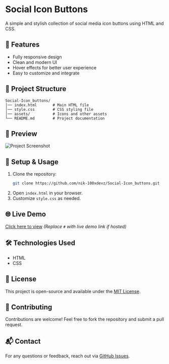 # Social Icon Buttons

A simple and stylish collection of social media icon buttons using HTML and CSS.

## 🚀 Features
- Fully responsive design
- Clean and modern UI
- Hover effects for better user experience
- Easy to customize and integrate

## 📂 Project Structure
```
Social-Icon_buttons/
│── index.html       # Main HTML file
│── style.css        # CSS styling file
│── assets/          # Icons and other assets
└── README.md        # Project documentation
```

## 🎨 Preview
![Project Screenshot](assets/preview.png) 

## 🔧 Setup & Usage
1. Clone the repository:
   ```sh
   git clone https://github.com/nik-100xdevz/Social-Icon_buttons.git
   ```
2. Open `index.html` in your browser.
3. Customize `style.css` as needed.

## 🌐 Live Demo
[Click here to view](#) *(Replace `#` with live demo link if hosted)*

## 🛠️ Technologies Used
- HTML
- CSS

## 📜 License
This project is open-source and available under the [MIT License](LICENSE).

## 🤝 Contributing
Contributions are welcome! Feel free to fork the repository and submit a pull request.

## 📬 Contact
For any questions or feedback, reach out via [GitHub Issues](https://github.com/nik-100xdevz/Social-Icon_buttons/issues).

